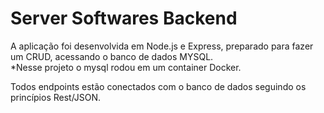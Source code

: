 # Server Softwares Backend



A aplicação foi desenvolvida em Node.js e Express, preparado para fazer um CRUD, acessando o banco de dados MYSQL.  
*Nesse projeto o mysql rodou em um container Docker.

Todos endpoints estão conectados com o banco de dados seguindo os princípios Rest/JSON.
